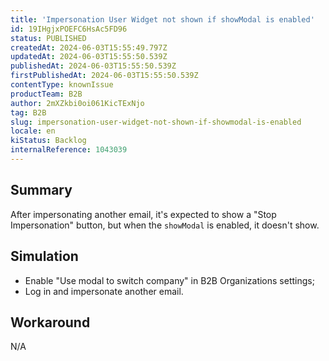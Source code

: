 ```yaml
---
title: 'Impersonation User Widget not shown if showModal is enabled'
id: 19IHgjxPOEFC6HsAc5FD96
status: PUBLISHED
createdAt: 2024-06-03T15:55:49.797Z
updatedAt: 2024-06-03T15:55:50.539Z
publishedAt: 2024-06-03T15:55:50.539Z
firstPublishedAt: 2024-06-03T15:55:50.539Z
contentType: knownIssue
productTeam: B2B
author: 2mXZkbi0oi061KicTExNjo
tag: B2B
slug: impersonation-user-widget-not-shown-if-showmodal-is-enabled
locale: en
kiStatus: Backlog
internalReference: 1043039
---
```


## Summary


After impersonating another email, it's expected to show a "Stop Impersonation" button, but when the `showModal` is enabled, it doesn't show.


##

## Simulation



- Enable "Use modal to switch company" in B2B Organizations settings;
- Log in and impersonate another email.


##

## Workaround


N/A




